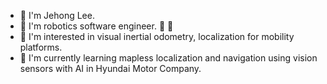 - 👋 I'm Jehong Lee.
- 🔭 I'm robotics software engineer. 🤖 🚙
- 🤗 I'm interested in visual inertial odometry, localization for mobility platforms.
- 🌱 I'm currently learning mapless localization and navigation using vision sensors with AI in Hyundai Motor Company.

<!--
**kiddhong/kiddhong** is a ✨ _special_ ✨ repository because its `README.md` (this file) appears on your GitHub profile.

![Anurag's GitHub stats](https://github-readme-stats.vercel.app/api?username=kiddhong&show_icons=true&theme=dark&count_private=true)


![Top Langs](https://github-readme-stats.vercel.app/api/top-langs/?username=kiddhong&layout=compact&theme=dark&count_private=true)

Here are some ideas to get you started:

- 🔭 I’m currently working on ...
- 🌱 I’m currently learning ...
- 👯 I’m looking to collaborate on ...
- 🤔 I’m looking for help with ...
- 💬 Ask me about ...
- 📫 How to reach me: ...
- 😄 Pronouns: ...
- ⚡ Fun fact: ...
-->
